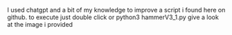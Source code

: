 I used chatgpt and a bit of my knowledge to improve a script i found here on github.
to execute just double click or python3 hammerV3_1.py
give a look at the image i provided
